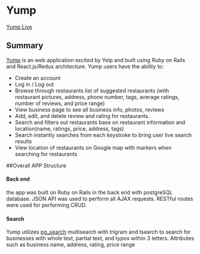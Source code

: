 # Yump

[Yump Live][yump]


## Summary
[Yump][yump] is an web application excited by Yelp and built using Ruby on Rails and React.js/Redux architecture. Yump users have the ability to:

* Create an account
* Log in / Log out
* Browse through restaurants list of suggested restaurants (with restaurant pictures, address, phone number, tags, average ratings, number of reviews, and price range)
* View business page to see all business info, photos, reviews
* Add, edit, and delete review and rating for restaurants.
* Search and filters out restaurants base on restaurant information and location(name, ratings, price, address, tags)
* Search instantly searches from each keystroke to bring user live search results
* View location of restaurants on Google map with markers when searching for restaurants

##Overall APP Structure

#### Back end
the app was built on Ruby on Rails in the back end with postgreSQL database. JSON API was used to perform all AJAX requests. RESTful routes were used for performing CRUD.



#### Search
Yump utilizes [pg_search][pg_search] multisearch with trigram and tsearch to search for businesses with whole text, partial text, and typos within 3 letters. Attributes such as business name, address, rating, price range

[yump]: http://www.alexliang.co/
[pg_search]:https://github.com/Casecommons/pg_search
[React]:https://facebook.github.io/react/
[Redux]:https://facebook.github.io/react/

